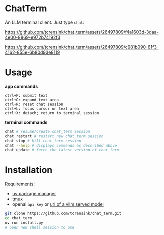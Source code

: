 # ChatTerm
An LLM terminal client. Just type `chat`:


https://github.com/tcrensink/chat_term/assets/26497809/f4a1603d-3daa-4e00-8869-e972b74192f3



https://github.com/tcrensink/chat_term/assets/26497809/c981b090-61f3-4162-855e-6b80d93e8119






# Usage
**app commands**
```
ctrl+P: submit text
ctrl+O: expand text area
ctrl+R: reset chat session
ctrl+L: focus cursor on text area
ctrl+X: detach; return to terminal session
```

**terminal commands**
```bash
chat # resume/create chat_term session
chat restart # restart new chat_term session
chat stop # kill chat_term session
chat --help # displays commands as described above
chat update # fetch the latest version of chat term
```

# Installation

Requirements:
- [uv package manager](https://docs.astral.sh/uv/getting-started/installation/)
- [tmux](https://github.com/tmux/tmux/wiki/Installing)
- openai `api key` or [url of a vllm served model](https://docs.vllm.ai/en/latest/serving/openai_compatible_server.html#openai-compatible-server)

```bash
git clone https://github.com/tcrensink/chat_term.git
cd chat_term
uv run install.py
# open new shell session to use
```
